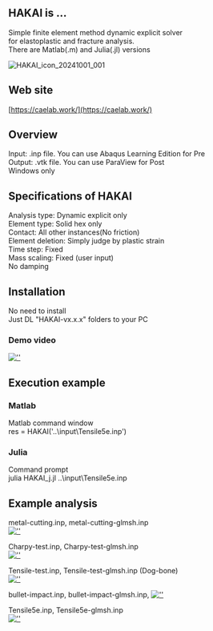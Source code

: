 ## HAKAI is ...  
Simple finite element method dynamic explicit solver  
for elastoplastic and fracture analysis.  
There are Matlab(.m) and Julia(.jl) versions  

![HAKAI_icon_20241001_001](https://github.com/user-attachments/assets/6307a870-0d5e-4274-8eec-c5a10ec388ce)

## Web site  
[https://caelab.work/](https://caelab.work/)
  
## Overview  
Input: .inp file. You can use Abaqus Learning Edition for Pre  
Output: .vtk file. You can use ParaView for Post  
Windows only  
  
## Specifications of HAKAI  
Analysis type: Dynamic explicit only  
Element type: Solid hex only  
Contact: All other instances(No friction)  
Element deletion: Simply judge by plastic strain  
Time step: Fixed  
Mass scaling: Fixed (user input)  
No damping  
  
## Installation  
No need to install  
Just DL "HAKAI-vx.x.x" folders to your PC  
### Demo video  
[![''](https://github.com/user-attachments/assets/35cd1b3b-4d7a-473d-9537-e63199070e8a)](https://youtu.be/XKaCQ7hLbfo)  
  
## Execution example  
### Matlab  
Matlab command window  
res = HAKAI('..\\input\\Tensile5e.inp')  
  
### Julia  
Command prompt  
julia HAKAI_j.jl ..\input\Tensile5e.inp  
  
## Example analysis  
metal-cutting.inp, metal-cutting-glmsh.inp  
[![''](https://github.com/user-attachments/assets/074c40b4-2ee5-4738-9152-57285dd7324f)](https://youtu.be/V5tDbxtWsfY)  
  
Charpy-test.inp, Charpy-test-glmsh.inp  
[![''](https://github.com/user-attachments/assets/34fed318-ca60-479c-9620-71e320c64c21)](https://youtu.be/05grq5s9JtM)  
  
Tensile-test.inp, Tensile-test-glmsh.inp (Dog-bone)  
[![''](https://github.com/user-attachments/assets/430d8c8f-69ab-41f7-9ad8-02c56e010f8b)](https://youtu.be/zrBSUzXMs58)  
  
bullet-impact.inp, bullet-impact-glmsh.inp, 
[![''](https://github.com/user-attachments/assets/46943222-3946-465b-9b9e-a4c64aeb565b)](https://youtu.be/RczUhYBTxVg)  
  
Tensile5e.inp, Tensile5e-glmsh.inp  
[![''](https://github.com/user-attachments/assets/0954b6b4-574d-4911-a83a-97b43eabf731)](https://youtu.be/7pOkPujlj1I)
  
